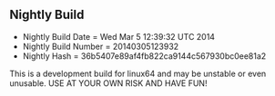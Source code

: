 
Nightly Build
------------------------------

* Nightly Build Date = Wed Mar  5 12:39:32 UTC 2014
* Nightly Build Number = 20140305123932
* Nightly Hash = 36b5407e89af4fb822ca9144c567930bc0ee81a2

This is a development build for linux64 and may be unstable or even unusable.
USE AT YOUR OWN RISK AND HAVE FUN!

